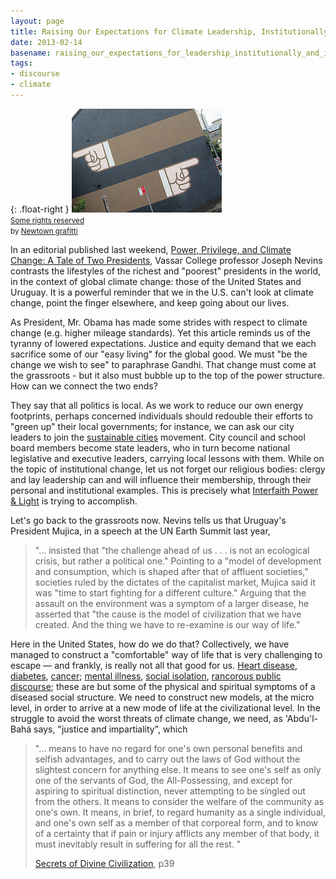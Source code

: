 ```yaml
---
layout: page
title: Raising Our Expectations for Climate Leadership, Institutionally and Individually
date: 2013-02-14
basename: raising_our_expectations_for_leadership_institutionally_and_individually
tags:
- discourse
- climate
---
```


{: .float-right }
![mural showing fingers pointing different directions](/images/fingerPointingMural.jpg)<br>
<small>[Some rights reserved](http://creativecommons.org/licenses/by/2.0/deed.en)<br>
by [Newtown grafitti](http://www.flickr.com/photos/newtown_grafitti/)</small>

In an editorial published last weekend, [Power, Privilege, and
Climate Change: A Tale of Two Presidents](https://www.commondreams.org/view/2013/02/09-0), Vassar College professor Joseph
Nevins contrasts the lifestyles of the richest and "poorest" presidents in the
world, in the context of global climate change: those of the United States and
Uruguay. It is a powerful reminder that we in the U.S. can't look at climate
change, point the finger elsewhere, and  keep going about our lives.

<!-- truncate -->

As President, Mr. Obama has made some strides with respect to climate change
(e.g. higher mileage standards). Yet this article reminds us of the tyranny of
lowered expectations. Justice and equity demand that we each sacrifice some of
our "easy living" for the global good. We must "be the change we wish to see" to
paraphrase Gandhi. That change must come at the grassroots - but it also must
bubble up to the top of the power structure. How can we connect the two ends?

They say that all politics is local. As we work to reduce our own energy
footprints, perhaps concerned individuals should redouble their efforts to
"green up" their local governments; for instance, we can ask our city leaders to
join the [sustainable
cities](http://www.un.org/en/sustainablefuture/cities.shtml) movement. City council and school board members become state leaders,
who in turn become national legislative and executive leaders, carrying local
lessons with them. While on the topic of institutional change, let us not forget
our religious bodies: clergy and lay leadership can and will influence their
membership, through their personal and institutional examples. This is precisely
what <a href="http://www.interfaithpowerandlight.org">Interfaith Power &amp;
Light</a> is trying to accomplish.

Let's go back to the grassroots now. Nevins tells us that Uruguay's President
Mujica, in a speech at the UN Earth Summit last year,

> "&hellip; insisted that "the challenge ahead of us . . . is not an ecological
> crisis, but rather a political one." Pointing to a "model of development and
> consumption, which is shaped after that of affluent societies," societies
> ruled by the dictates of the capitalist market, Mujica said it was "time to
> start fighting for a different culture." Arguing that the assault on the
> environment was a symptom of a larger disease, he asserted that "the cause is
> the model of civilization that we have created. And the thing we have to
> re-examine is our way of life."

Here in the United States, how do we do that? Collectively, we have managed to
construct a "comfortable" way of life that is very challenging to escape &mdash;
and frankly, is really not all that good for us. <a
href="http://www.livestrong.com/article/164742-environmental-factors-for-heart-disease/"
title="Environmental Factors for Heart Disease">Heart disease</a>, <a
href="med.stanford.edu/ism/2010/may/envirome.html" title="New associations
between diabetes, environmental factors found by novel analytic
technique">diabetes</a>, <a href="http://www.cancer.gov/cancertopics/causes"
title="National Institutes of Health: Cancer Causes and Risk
Factors">cancer</a>; <a
href="http://www.pbs.org/newshour/rundown/2013/01/genes-and-environment-combine-to-influence-mental-illness.html"
title="Genes and Environment Combine to Bring on Mental Illness">mental
illness</a>, <a
href="http://www.amazon.com/Heat-Wave-Autopsy-Disaster-Illinois/dp/0226443221"
title="Heat Wave: A Social Autopsy of Disaster in Chicago">social isolation</a>,
<a
href="http://www.ibtimes.com/twitter-making-us-meaner-uncivil-discourse-age-social-media-909856"
title="Is Twitter Making Us Meaner? Uncivil Discourse In The Age Of Social Media
">rancorous public discourse</a>; these are but some of the physical and
spiritual symptoms of a diseased social structure. We need to construct new
models, at the micro level, in order to arrive at a new mode of life at the
civilizational level. In the struggle to avoid the worst threats of climate
change, we need, as 'Abdu'l-Bah&aacute; says, "justice and impartiality", which

> "&hellip; means to have no regard for one's own personal benefits and selfish
> advantages, and to carry out the laws of God without the slightest concern for
> anything else. It means to see one's self as only one of the servants of God,
> the All-Possessing, and except for aspiring to spiritual distinction, never
> attempting to be singled out from the others. It means to consider the welfare
> of the community as one's own. It means, in brief, to regard humanity as a
> single individual, and one's own self as a member of that corporeal form, and
> to know of a certainty that if pain or injury afflicts any member of that
> body, it must inevitably result in suffering for all the rest. "
>
> <a href="http://reference.bahai.org/en/t/ab/SDC/sdc-2.html">Secrets of Divine
> Civilization</a>, p39
